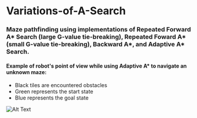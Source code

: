 # Variations-of-A-Search

### Maze pathfinding using implementations of Repeated Forward A* Search (large G-value tie-breaking), Repeated Foward A* (small G-value tie-breaking), Backward A*, and Adaptive A* Search.


#### Example of robot's point of view while using Adaptive A* to navigate an unknown maze:
* Black tiles are encountered obstacles
* Green represents the start state
* Blue represents the goal state

![Alt Text](https://github.com/acheng416/Variations-of-Astar-Search/blob/master/RobotPathfinding.gif)
